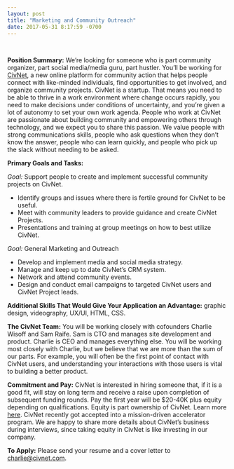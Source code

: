 ```yaml
---
layout: post
title: "Marketing and Community Outreach"
date: 2017-05-31 8:17:59 -0700
---
```

<br>
<p><strong>Position Summary:</strong> We’re looking for someone who is part community organizer, part social
media/media guru, part hustler. You’ll be working for <a href="/">CivNet</a>, a new online platform for community action that helps people connect with like-minded individuals, find opportunities to
get involved, and organize community projects. CivNet is a startup. That means you need to be
able to thrive in a work environment where change occurs rapidly, you need to make decisions
under conditions of uncertainty, and you’re given a lot of autonomy to set your own work
agenda. People who work at CivNet are passionate about building community and empowering
others through technology, and we expect you to share this passion. We value people with strong
communications skills, people who ask questions when they don’t know the answer, people who
can learn quickly, and people who pick up the slack without needing to be asked. </p>

<strong>Primary Goals and Tasks:</strong>
<p><em>Goal:</em> Support people to create and implement successful community projects on CivNet.
  <ul>
    <li>Identify groups and issues where there is fertile ground for CivNet to be useful.</li>
    <li>Meet with community leaders to provide guidance and create CivNet Projects.</li>
    <li>Presentations and training at group meetings on how to best utilize CivNet.</li>
  </ul>
</p>

<p><em>Goal:</em> General Marketing and Outreach
  <ul>
    <li>Develop and implement media and social media strategy.</li>
    <li>Manage and keep up to date CivNet’s CRM system.</li>
    <li>Network and attend community events.</li>
    <li>Design and conduct email campaigns to targeted CivNet users and CivNet Project leads.</li>
  </ul>
</p>

<p>
  <strong>Additional Skills That Would Give Your Application an Advantage:</strong> graphic design,
videography, UX/UI, HTML, CSS.
</p>

<p>
  <strong>The CivNet Team:</strong>  You will be working closely with cofounders Charlie Wisoff and Sam Raife.
Sam is CTO and manages site development and product. Charlie is CEO and manages
everything else. You will be working most closely with Charlie, but we believe that we are more
than the sum of our parts. For example, you will often be the first point of contact with CivNet
users, and understanding your interactions with those users is vital to building a better product. 
</p>

<p>
  <strong>Commitment and Pay:</strong> CivNet is interested in hiring someone that, if it is a good fit, will stay on long term and receive a
raise upon completion of subsequent funding rounds. Pay the first year will be $20-40K plus
equity depending on qualifications. Equity is part ownership of CivNet. Learn more <a href="https://www.themuse.com/advice/getting-startup-equity-everything-you-need-to-know">here</a>. CivNet
recently got accepted into a mission-driven accelerator program. We are happy to share more
details about CivNet’s business during interviews, since taking equity in CivNet is like investing
in our company.
</p>

<p>
  <strong>To Apply:</strong> Please send your resume and a cover letter to <a href="mailto:charlie@civnet.com">charlie@civnet.com</a>.
</p>